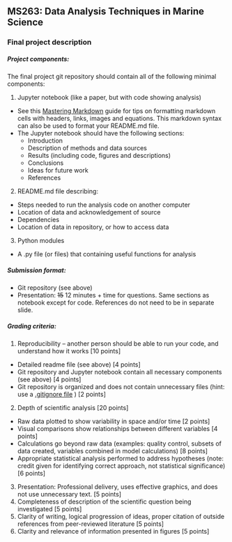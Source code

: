 ## MS263: Data Analysis Techniques in Marine Science

### Final project description

##### Project components:
The final project git repository should contain all of the following minimal components:

1.	Jupyter notebook (like a paper, but with code showing analysis)
  * See this [Mastering Markdown](https://guides.github.com/features/mastering-markdown/) guide for tips on formatting markdown cells with headers, links, images and equations. This markdown syntax can also be used to format your README.md file.
  * The Jupyter notebook should have the following sections:
    *	Introduction
    * Description of methods and data sources
    * Results (including code, figures and descriptions)
    *	Conclusions
    *	Ideas for future work
    * References
2.	README.md file describing:
  *	Steps needed to run the analysis code on another computer
  *	Location of data and acknowledgement of source
  *	Dependencies
  *	Location of data in repository, or how to access data
3.  Python modules
  * A .py file (or files) that containing useful functions for analysis


##### Submission format:
*	Git repository (see above)
*	Presentation: ~~15~~ 12 minutes + time for questions. Same sections as notebook except for code. References do not need to be in separate slide.

##### Grading criteria:
1.	Reproducibility – another person should be able to run your code, and understand how it works [10 points]
  *	Detailed readme file (see above) [4 points]
  *	Git repository and Jupyter notebook contain all necessary components (see above) [4 points]
  *	Git repository is organized and does not contain unnecessary files (hint: use a [.gitignore file](https://www.atlassian.com/git/tutorials/gitignore) ) [2 points]
2.	Depth of scientific analysis [20 points]
*	Raw data plotted to show variability in space and/or time [2 points]
*	Visual comparisons show relationships between different variables [4 points]
*	Calculations go beyond raw data (examples: quality control, subsets of data created, variables combined in model calculations) [8 points]
*	Appropriate statistical analysis performed to address hypotheses (note: credit given for identifying correct approach, not statistical significance) [6 points]
3.	Presentation: Professional delivery, uses effective graphics, and does not use unnecessary text. [5 points]
4.	Completeness of description of the scientific question being investigated [5 points]
5.	Clarity of writing, logical progression of ideas, proper citation of outside references from peer-reviewed literature [5 points]
6.	Clarity and relevance of information presented in figures [5 points]
